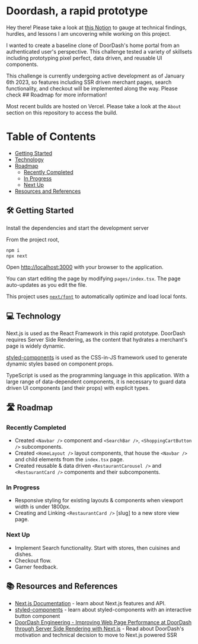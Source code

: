 # Doordash, a rapid prototype

Hey there! Please take a look at [this Notion](https://piquant-dancer-3b9.notion.site/DoorDash-Clone-Discoveries-Hurdles-Lessons-A-WIP-7bd86cff0d764b4c8ff040a84557d361) to gauge at technical findings, hurdles, and lessons I am uncovering while working on this project.

I wanted to create a baseline clone of DoorDash's home portal from an authenticated user's perspective. This challenge tested a variety of skillsets including prototyping pixel perfect, data driven, and reusable UI components. 

This challenge is currently undergoing active development as of January 6th 2023, so features including SSR driven merchant pages, search functionality, and checkout will be implemented along the way. Please check ## Roadmap for more information!

Most recent builds are hosted on Vercel. Please take a look at the `About` section on this repository to access the build.

# Table of Contents
* [Getting Started](#🛠️-getting-started)
* [Technology](#💻-technology)
* [Roadmap](#🛣️-roadmap)
    * [Recently Completed](#recently-completed)
    * [In Progress](#in-progress)
    * [Next Up](#next-up)
* [Resources and References](#📚-resources-and-references)

## 🛠️ Getting Started

Install the dependencies and start the development server

From the project root,
```bash
npm i
npx next
```

Open [http://localhost:3000](http://localhost:3000) with your browser to the application.

You can start editing the page by modifying `pages/index.tsx`. The page auto-updates as you edit the file.

This project uses [`next/font`](https://nextjs.org/docs/basic-features/font-optimization) to automatically optimize and load local fonts.

## 💻 Technology
Next.js is used as the React Framework in this rapid prototype. DoorDash requires Server Side Rendering, as the content that hydrates a merchant's page is widely dynamic. 

[styled-components](https://styled-components.com/) is used as the CSS-in-JS framework used to generate dynamic styles based on component props. 

TypeScript is used as the programming language in this application. With a large range of data-dependent components, it is necessary to guard data driven UI components (and their props) with explicit types. 

## 🛣️ Roadmap

### Recently Completed
* Created `<Navbar />` component and `<SearchBar />`, `<ShoppingCartButton />` subcomponents.
* Created `<HomeLayout />` layout components, that house the `<Navbar />` and child elements from the `index.tsx` page.
* Created reusable & data driven `<RestaurantCarousel />` and `<RestaurantCard />` components and their subcomponents.

### In Progress
* Responsive styling for existing layouts & components when viewport width is under 1800px.
* Creating and Linking `<RestaurantCard />` [slug] to a new store view page.

### Next Up
* Implement Search functionality. Start with stores, then cuisines and dishes.
* Checkout flow.
* Garner feedback.

## 📚 Resources and References

- [Next.js Documentation](https://nextjs.org/docs) - learn about Next.js features and API.
- [styled-components](https://styled-components.com/) - learn about styled-components with an interactive button component
- [DoorDash Engineering - Improving Web Page Performance at DoorDash through Server Side Rendering with Next.js](https://doordash.engineering/2022/03/29/improving-web-page-performance-at-doordash-throughserver-side-rendering-with-next-js/) - Read about DoorDash's motivation and technical decision to move to Next.js powered SSR 



